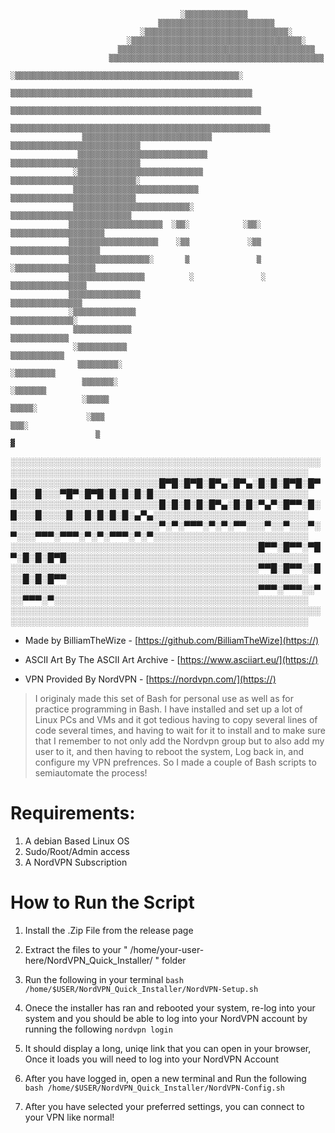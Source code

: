                                                                                                     
                                          ░▒▒▒▒▒▒▒▒▒▒▒▒▒▒                                           
                                     ▒▒▒▒▒▒▒▒▒▒▒▒▒▒▒▒▒▒▒▒▒▒▒▒▒▒                                     
                                 ░▒▒▒▒▒▒▒▒▒▒▒▒▒▒▒▒▒▒▒▒▒▒▒▒▒▒▒▒▒▒▒▒░                                 
                              ░▒▒▒▒▒▒▒▒▒▒▒▒▒▒▒▒▒▒▒▒▒▒▒▒▒▒▒▒▒▒▒▒▒▒▒▒▒▒░                              
                            ▒▒▒▒▒▒▒▒▒▒▒▒▒▒▒▒▒▒▒▒▒▒▒▒▒▒▒▒▒▒▒▒▒▒▒▒▒▒▒▒▒▒▒▒                            
                          ▒▒▒▒▒▒▒▒▒▒▒▒▒▒▒▒▒▒▒▒▒▒▒▒▒▒▒▒▒▒▒▒▒▒▒▒▒▒▒▒▒▒▒▒▒▒▒▒                          
                        ░▒▒▒▒▒▒▒▒▒▒▒▒▒▒▒▒▒▒▒▒▒▒▒▒▒▒▒▒▒▒▒▒▒▒▒▒▒▒▒▒▒▒▒▒▒▒▒▒▒▒░                        
                       ▒▒▒▒▒▒▒▒▒▒▒▒▒▒▒▒▒▒▒▒▒▒▒▒▒▒▒▒▒▒▒▒▒▒▒▒▒▒▒▒▒▒▒▒▒▒▒▒▒▒▒▒▒▒                       
                      ▒▒▒▒▒▒▒▒▒▒▒▒▒▒▒▒▒▒▒▒▒▒▒▒▒▒▒▒▒▒▒▒▒▒▒▒▒▒▒▒▒▒▒▒▒▒▒▒▒▒▒▒▒▒▒▒                      
                     ▒▒▒▒▒▒▒▒▒▒▒▒▒▒▒▒▒▒▒▒▒▒▒▒▒▒▒▒▒▒▒▒▒▒▒▒▒▒▒▒▒▒▒▒▒▒▒▒▒▒▒▒▒▒▒▒▒▒                     
                    ▒▒▒▒▒▒▒▒▒▒▒▒▒▒▒▒▒▒▒▒▒▒▒▒▒▒▒▒▒  ▒▒▒▒▒▒▒▒▒▒▒▒▒▒▒▒▒▒▒▒▒▒▒▒▒▒▒▒▒                    
                   ▒▒▒▒▒▒▒▒▒▒▒▒▒▒▒▒▒▒▒▒▒▒▒▒▒▒▒▒▒    ▒▒▒▒▒▒▒▒▒▒▒▒▒▒▒▒▒▒▒▒▒▒▒▒▒▒▒▒▒                   
                  ░▒▒▒▒▒▒▒▒▒▒▒▒▒▒▒▒▒▒▒▒▒▒▒▒▒▒▒▒      ▒▒▒▒▒▒▒▒▒▒▒▒▒▒▒▒▒▒▒▒▒▒▒▒▒▒▒▒░                  
                  ▒▒▒▒▒▒▒▒▒▒▒▒▒▒▒▒▒▒▒▒▒▒▒▒▒▒▒▒        ▒▒▒▒▒▒▒▒▒▒▒▒▒▒▒▒▒▒▒▒▒▒▒▒▒▒▒▒                  
                  ▒▒▒▒▒▒▒▒▒▒▒▒▒▒▒▒▒▒▒▒▒▒▒▒▒▒░          ▒▒▒▒▒▒▒▒▒▒▒▒▒▒▒▒▒▒▒▒▒▒▒▒▒▒▒                  
                 ▒▒▒▒▒▒▒▒▒▒▒▒▒▒▒▒▒▒▒▒▒  ░▒▒░            ░▒▒░  ▒▒▒▒▒▒▒▒▒▒▒▒▒▒▒▒▒▒▒▒▒                 
                 ▒▒▒▒▒▒▒▒▒▒▒▒▒▒▒▒▒▒▒▒    ░▒▒             ░▒▒   ▒▒▒▒▒▒▒▒▒▒▒▒▒▒▒▒▒▒▒▒                 
                 ▒▒▒▒▒▒▒▒▒▒▒▒▒▒▒▒▒▒░       ▒               ▒    ░▒▒▒▒▒▒▒▒▒▒▒▒▒▒▒▒▒▒                 
                 ▒▒▒▒▒▒▒▒▒▒▒▒▒▒▒▒▒          ░               ░     ▒▒▒▒▒▒▒▒▒▒▒▒▒▒▒▒▒                 
                 ▒▒▒▒▒▒▒▒▒▒▒▒▒▒▒▒                                  ▒▒▒▒▒▒▒▒▒▒▒▒▒▒▒▒                 
                 ░▒▒▒▒▒▒▒▒▒▒▒▒▒▒                                    ▒▒▒▒▒▒▒▒▒▒▒▒▒▒░                 
                  ▒▒▒▒▒▒▒▒▒▒▒▒▒                                      ▒▒▒▒▒▒▒▒▒▒▒▒▒                  
                  ░▒▒▒▒▒▒▒▒▒▒▒                                        ▒▒▒▒▒▒▒▒▒▒▒▒                  
                   ▒▒▒▒▒▒▒▒▒░                                          ░▒▒▒▒▒▒▒▒▒                   
                    ▒▒▒▒▒▒▒░                                            ░▒▒▒▒▒▒▒                    
                    ░▒▒▒▒▒                                                ▒▒▒▒▒░                    
                     ░▒▒▒                                                  ▒▒▒░                     
                       ▒                                                    ▓                       
                                                                                                    
 ░░░░░░░░░░░░░░░░░░░░░░░░░░░░░░░░░░░░░░░░░░░░░░░░░░░░░░░░░░░░░░░░░░░░░░░░░░░░░░░░░░░░░░░░░░░░░░░░░░ 
 ░░░░░░░░░░░░░░░░░░░░░░░░█▀█░█▀█░█▀▄░█▀▄░█░█░█▀█░█▀█░░░█░░░▀█▀░█▀█░█░█░█░█░░░░░░░░░░░░░░░░░░░░░░░░░ 
 ░░░░░░░░░░░░░░░░░░░░░░░░█░█░█░█░█▀▄░█░█░▀▄▀░█▀▀░█░█░░░█░░░░█░░█░█░█░█░▄▀▄░░░░░░░░░░░░░░░░░░░░░░░░░ 
 ░░░░░░░░░░░░░░░░░░░░░░░░▀░▀░▀▀▀░▀░▀░▀▀░░░▀░░▀░░░▀░▀░░░▀▀▀░▀▀▀░▀░▀░▀▀▀░▀░▀░░░░░░░░░░░░░░░░░░░░░░░░░ 
 ░░░░░░░░░░░░░░░░░░░░░░░░░░░░░░░░░░░░░░░░█▀▀░█▀▀░▀█▀░█░█░█▀█░░░░░░░░░░░░░░░░░░░░░░░░░░░░░░░░░░░░░░░ 
 ░░░░░░░░░░░░░░░░░░░░░░░░░░░░░░░░░░░░░░░░▀▀█░█▀▀░░█░░█░█░█▀▀░░░░░░░░░░░░░░░░░░░░░░░░░░░░░░░░░░░░░░░ 
 ░░░░░░░░░░░░░░░░░░░░░░░░░░░░░░░░░░░░░░░░▀▀▀░▀▀▀░░▀░░▀▀▀░▀░░░░░░░░░░░░░░░░░░░░░░░░░░░░░░░░░░░░░░░░░ 
 ░░░░░░░░░░░░░░░░░░░░░░░░░░░░░░░░░░░░░░░░░░░░░░░░░░░░░░░░░░░░░░░░░░░░░░░░░░░░░░░░░░░░░░░░░░░░░░░░░░ 

   - Made by BilliamTheWize - [https://github.com/BilliamTheWize](https://)

   - ASCII Art By The ASCII Art Archive - [https://www.asciiart.eu/](https://)

   - VPN Provided By NordVPN - [https://nordvpn.com/](https://)

> I originaly made this set of Bash for personal use as well as for practice programming in Bash. I have installed and set up a lot of Linux PCs and VMs and it got tedious having to copy several lines of code several times, and having to wait for it to install and to make sure that I remember to not only add the Nordvpn group but to also add my user to it, and then having to reboot the system, Log back in, and configure my VPN prefrences. So I made a couple of Bash scripts to semiautomate the process! 

# Requirements: 
1. A debian Based Linux OS 
2. Sudo/Root/Admin access
3. A NordVPN Subscription


# How to Run the Script
1. Install the .Zip File from the release page 

2. Extract the files to your " /home/your-user-here/NordVPN_Quick_Installer/ " folder

3. Run the following in your terminal
`bash /home/$USER/NordVPN_Quick_Installer/NordVPN-Setup.sh`

4. Onece the installer has ran and rebooted your system, re-log into your system and you should be able to log into your NordVPN account by running the following 
`nordvpn login`

5. It should display a long, uniqe link that you can open in your browser, Once it loads you will need to log into your NordVPN Account

6. After you have logged in, open a new terminal and Run the following
`bash /home/$USER/NordVPN_Quick_Installer/NordVPN-Config.sh`

7. After you have selected your preferred settings, you can connect to your VPN like normal!
